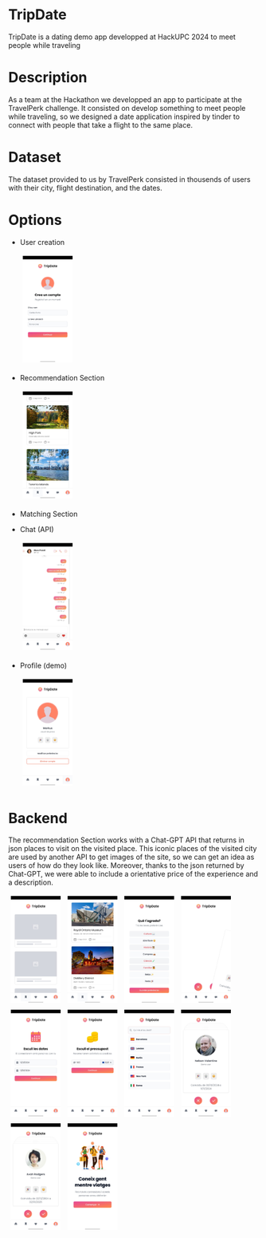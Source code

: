 # TripDate
TripDate is a dating demo app developped at HackUPC 2024 to meet people while traveling

# Description
As a team at the Hackathon we developped an app to participate at the TravelPerk challenge.
It consisted on develop something to meet people while traveling, so we designed a date application
inspired by tinder to connect with people that take a flight to the same place.

# Dataset
The dataset provided to us by TravelPerk consisted in thousends of users with their city, 
flight destination, and the dates.

# Options
- User creation

  <img src="/images/1.jpeg" alt="Imagen 1" style="width: 100px; height: auto; margin: 5px;">
- Recommendation Section

  <img src="/images/9.jpeg" alt="Imagen 9" style="width: 100px; height: auto; margin: 5px;">
- Matching Section
- Chat (API)
  
  <img src="/images/4.jpeg" alt="Imagen 4" style="width: 100px; height: auto; margin: 5px;">
- Profile (demo)

  <img src="/images/6.jpeg" alt="Imagen 6" style="width: 100px; height: auto; margin: 5px;">

# Backend
The recommendation Section works with a Chat-GPT API that returns in json places to visit on the visited place.
This iconic places of the visited city are used by another API to get images of the site, so we can get
an idea as users of how do they look like. Moreover, thanks to the json returned by Chat-GPT, we were
able to include a orientative price of the experience and a description.

  <img src="/images/2.jpeg" alt="Imagen 2" style="width: 100px; height: auto; margin: 5px;">
  <img src="/images/11.jpeg" alt="Imagen 11" style="width: 100px; height: auto; margin: 5px;">
  
  <img src="/images/3.jpeg" alt="Imagen 3" style="width: 100px; height: auto; margin: 5px;">
 
  <img src="/images/5.jpeg" alt="Imagen 5" style="width: 100px; height: auto; margin: 5px;">
  
  <img src="/images/7.jpeg" alt="Imagen 7" style="width: 100px; height: auto; margin: 5px;">
  <img src="/images/8.jpeg" alt="Imagen 8" style="width: 100px; height: auto; margin: 5px;">

  <img src="/images/10.jpeg" alt="Imagen 10" style="width: 100px; height: auto; margin: 5px;">
  
  <img src="/images/12.jpeg" alt="Imagen 12" style="width: 100px; height: auto; margin: 5px;">
  <img src="/images/13.jpeg" alt="Imagen 13" style="width: 100px; height: auto; margin: 5px;">
  <img src="/images/14.jpeg" alt="Imagen 14" style="width: 100px; height: auto; margin: 5px;">
